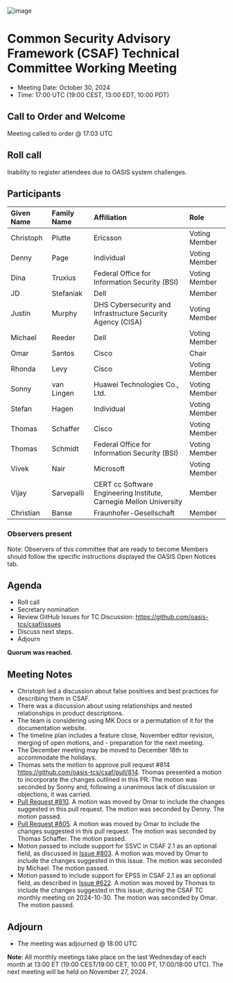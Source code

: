 ![image](https://user-images.githubusercontent.com/1690898/139102180-5c1e2583-14f1-4f58-ab2b-9e3807ed529c.png)

# Common Security Advisory Framework (CSAF) Technical Committee Working Meeting

- Meeting Date: October 30, 2024
- Time: 17:00 UTC (19:00 CEST, 13:00 EDT, 10:00 PDT)

## Call to Order and Welcome

Meeting called to order @ 17:03 UTC

## Roll call

Inability to register attendees due to OASIS system challenges.

## Participants

| Given Name | Family Name | Affiliation                                                 | Role          |
|:-----------|:------------|:------------------------------------------------------------|:--------------|
| Christoph  | Plutte      | Ericsson                                                    | Voting Member |
| Denny      | Page        | Individual                                                  | Voting Member |
| Dina       | Truxius     | Federal Office for Information Security (BSI)               | Voting Member |
| JD         | Stefaniak   | Dell                                                        | Member        |
| Justin     | Murphy      | DHS Cybersecurity and Infrastructure Security Agency (CISA) | Voting Member |
| Michael    | Reeder      | Dell                                                        | Voting Member |
| Omar       | Santos      | Cisco                                                       | Chair         |
| Rhonda     | Levy        | Cisco                                                       | Voting Member |
| Sonny      | van Lingen  | Huawei Technologies Co., Ltd.                               | Voting Member |
| Stefan     | Hagen       | Individual                                                  | Voting Member |
| Thomas     | Schaffer    | Cisco                                                       | Voting Member |
| Thomas     | Schmidt     | Federal Office for Information Security (BSI)               | Voting Member |
| Vivek      |  Nair       | Microsoft                                                   | Voting Member |
| Vijay | Sarvepalli | CERT cc Software Engineering Institute, Carnegie Mellon University | Member | 
| Christian | Banse | Fraunhofer-Gesellschaft | Member |

### Observers present

Note: Observers of this committee that are ready to become Members should follow the specific instructions displayed the OASIS Open Notices tab.

## Agenda

- Roll call
- Secretary nomination
- Review GitHub Issues for TC Discussion:  https://github.com/oasis-tcs/csaf/issues
- Discuss next steps.
- Adjourn

**Quorum was reached.**

## Meeting Notes
- Christoph led a discussion about false positives and best practices for describing them in CSAF.
- There was a discussion about using relationships and nested relationships in product descriptions.
- The team is considering using MK Docs or a permutation of it for the documentation website.
- The timeline plan includes a feature close, November editor revision, merging of open motions, and - preparation for the next meeting.
- The December meeting may be moved to December 18th to accommodate the holidays.
- Thomas sets the motion to approve pull request #814 https://github.com/oasis-tcs/csaf/pull/814. Thomas presented a motion to incorporate the changes outlined in this PR. The motion was seconded by Sonny and, following a unanimous lack of discussion or objections, it was carried.
- [Pull Request #810](https://github.com/oasis-tcs/csaf/pull/810). A motion was moved by Omar to include the changes suggested in this pull request. The motion was seconded by Denny. The motion passed.
- [Pull Request #805](https://github.com/oasis-tcs/csaf/pull/805).  A motion was moved by Omar to include the changes suggested in this pull request. The motion was seconded by Thomas Schaffer. The motion passed.
- Motion passed to include support for SSVC in CSAF 2.1 as an optional field, as discussed in [Issue #803](https://github.com/oasis-tcs/csaf/issues/803). A motion was moved by Omar to include the changes suggested in this issue. The motion was seconded by Michael. The motion passed.
- Motion passed to include support for EPSS in CSAF 2.1 as an optional field, as described in [Issue #622](https://github.com/oasis-tcs/csaf/issues/622). A motion was moved by Thomas to include the changes suggested in this issue, during the CSAF TC monthly meeting on 2024-10-30. The motion was seconded by Omar. The motion passed.

## Adjourn

- The meeting was adjourned @ 18:00 UTC

**Note**: All monthly meetings take place on the last Wednesday of each month at 13:00 ET (19:00 CEST/19:00 CET, 10:00 PT, 17:00/18:00 UTC).
The next meeting will be held on November 27, 2024.  
